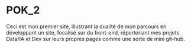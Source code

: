 # POK_2

Ceci est mon premier site, illustrant la dualité de mon parcours en développant un site, focalisé sur du front-end, répertoriant mes projets Data/IA et Dev sur leurs propres pages comme une sorte de mini git-hub.

